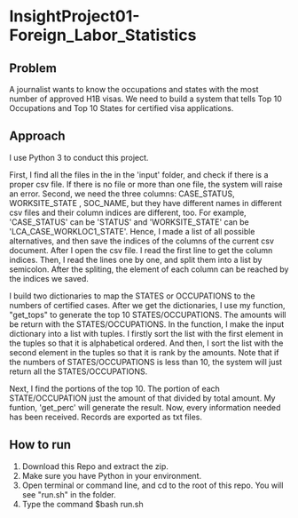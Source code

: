 # InsightProject01-Foreign_Labor_Statistics

## Problem
A journalist wants to know the occupations and states with the most number of approved H1B visas. We need to build a system that tells Top 10 Occupations and Top 10 States for certified visa applications.

## Approach
I use Python 3 to conduct this project.<br>

First, I find all the files in the in the 'input' folder, and check if there is a proper csv file. If there is no file or more than one file, the system will raise an error. Second, we need the three columns: CASE_STATUS, WORKSITE_STATE , SOC_NAME, but they have different names in different csv files and their column indices are different, too. For example, 'CASE_STATUS' can be 'STATUS' and 'WORKSITE_STATE' can be 'LCA_CASE_WORKLOC1_STATE'. Hence, I made a list of all possible alternatives, and then save the indices of the columns of the current csv document. After I open the csv file. I read the first line to get the column indices. Then, I read the lines one by one, and split them into a list by semicolon. After the spliting, the element of each column can be reached by the indices we saved. <br>

I build two dictionaries to map the STATES or OCCUPATIONS to the numbers of certified cases. After we get the dictionaries, I use my function, "get_tops" to generate the top 10 STATES/OCCUPATIONS. The amounts will be return with the STATES/OCCUPATIONS. In the function, I make the input dictionary into a list with tuples. I firstly sort the list with the first element in the tuples so that it is alphabetical ordered. And then, I sort the list with the second element in the tuples so that it is rank by the amounts. Note that if the numbers of STATES/OCCUPATIONS is less than 10, the system will just return all the STATES/OCCUPATIONS.<br>

Next, I find the portions of the top 10. The portion of each STATE/OCCUPATION just the amount of that divided by total amount. My funtion, 'get_perc' will generate the result. Now, every information needed has been received. Records are exported as txt files.



## How to run
1. Download this Repo and extract the zip.
2. Make sure you have Python in your environment.
3. Open terminal or command line, and cd to the root of this repo. You will see "run.sh" in the folder.
4. Type the command $bash run.sh
